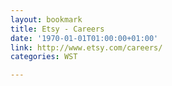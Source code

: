 ```yaml
---
layout: bookmark
title: Etsy - Careers
date: '1970-01-01T01:00:00+01:00'
link: http://www.etsy.com/careers/
categories: WST

---
```

